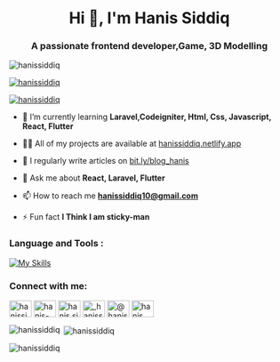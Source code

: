   <h1 align="center">Hi 👋, I'm Hanis Siddiq</h1>
  <h3 align="center">A passionate frontend developer,Game, 3D Modelling</h3>

  <p align="left"> <img
          src="https://komarev.com/ghpvc/?username=hanissiddiq&label=Profile%20views&color=0e75b6&style=flat"
          alt="hanissiddiq" /> </p>

  <p align="left"> <a href="https://github.com/ryo-ma/github-profile-trophy"><img
              src="https://github-profile-trophy.vercel.app/?username=hanissiddiq" alt="hanissiddiq" /></a> </p>

  <p align="left"> <a href="https://twitter.com/hanissiddiq" target="blank"><img
              src="https://img.shields.io/twitter/follow/hanissiddiq?logo=twitter&style=for-the-badge"
              alt="hanissiddiq" /></a> </p>

  - 🌱 I’m currently learning **Laravel,Codeigniter, Html, Css, Javascript, React, Flutter**

  - 👨‍💻 All of my projects are available at [hanissiddiq.netlify.app](hanissiddiq.netlify.app)

  - 📝 I regularly write articles on [bit.ly/blog_hanis](bit.ly/blog_hanis)

  - 💬 Ask me about **React, Laravel, Flutter**

  - 📫 How to reach me **hanissiddiq10@gmail.com**

  - ⚡ Fun fact **I Think I am sticky-man**

  <!-- ### Blogs posts -->
  <!-- BLOG-POST-LIST:START -->
  <!-- BLOG-POST-LIST:END -->
### Language and Tools :
  <!-- SKill new -->
  [![My Skills](https://skillicons.dev/icons?i=bootstrap,html,css,javascript,php,golang,laravel,react,nodejs,dotnet,py,dart,flutter,tailwind,unity,gcp,git,github,mysql,vue,nextjs,expressjs,blender,ps,pr,ae,ai,figma,wordpress,arduino,docker,firebase,postman&theme=light&perline=10)](https://skillicons.dev)
  <!-- SKill new end -->

  <h3 align="left">Connect with me:</h3>
  <p align="left">
      <a href="https://twitter.com/hanissiddiq" target="blank"><img align="center"
              src="https://raw.githubusercontent.com/rahuldkjain/github-profile-readme-generator/master/src/images/icons/Social/twitter.svg"
              alt="hanissiddiq" height="30" width="40" /></a>
      <a href="https://linkedin.com/in/hanis-siddiq" target="blank"><img align="center"
              src="https://raw.githubusercontent.com/rahuldkjain/github-profile-readme-generator/master/src/images/icons/Social/linked-in-alt.svg"
              alt="hanis-siddiq" height="30" width="40" /></a>
      <a href="https://fb.com/hanis.siddiq" target="blank"><img align="center"
              src="https://raw.githubusercontent.com/rahuldkjain/github-profile-readme-generator/master/src/images/icons/Social/facebook.svg"
              alt="hanis.siddiq" height="30" width="40" /></a>
      <a href="https://instagram.com/_hanissiddiq" target="blank"><img align="center"
              src="https://raw.githubusercontent.com/rahuldkjain/github-profile-readme-generator/master/src/images/icons/Social/instagram.svg"
              alt="_hanissiddiq" height="30" width="40" /></a>
      <a href="https://www.youtube.com/c/@hanissiddiq" target="blank"><img align="center"
              src="https://raw.githubusercontent.com/rahuldkjain/github-profile-readme-generator/master/src/images/icons/Social/youtube.svg"
              alt="@hanissiddiq" height="30" width="40" /></a>
      <a href="/hanis" target="blank"><img align="center"
              src="https://raw.githubusercontent.com/rahuldkjain/github-profile-readme-generator/master/src/images/icons/Social/rss.svg"
              alt="hanis" height="30" width="40" /></a>
  </p>

 
  <p><img align="left"
          src="https://github-readme-stats.vercel.app/api/top-langs?username=hanissiddiq&show_icons=true&locale=en&layout=compact"
          alt="hanissiddiq" /></p>

  <p>&nbsp;<img align="center"
          src="https://github-readme-stats.vercel.app/api?username=hanissiddiq&show_icons=true&locale=en"
          alt="hanissiddiq" /></p>

  <p><img align="center" src="https://github-readme-streak-stats.herokuapp.com/?user=hanissiddiq&"
          alt="hanissiddiq" /></p>


  <!---
hanissiddiq/hanissiddiq is a ✨ special ✨ repository because its `README.md` (this file) appears on your GitHub profile.
You can click the Preview link to take a look at your changes.
--->
